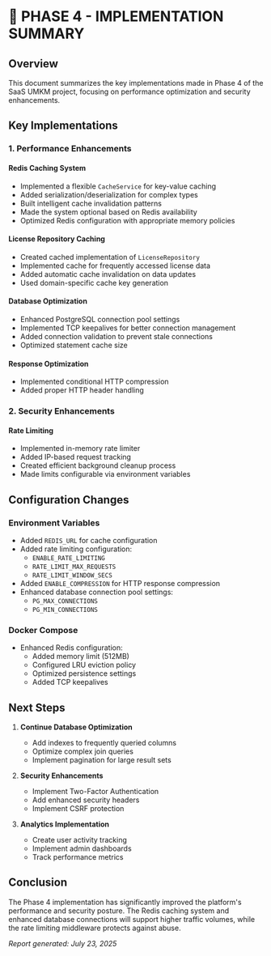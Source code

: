 # 🚀 PHASE 4 - IMPLEMENTATION SUMMARY

## Overview

This document summarizes the key implementations made in Phase 4 of the SaaS UMKM project, focusing on performance optimization and security enhancements.

## Key Implementations

### 1. Performance Enhancements

#### Redis Caching System

- Implemented a flexible `CacheService` for key-value caching
- Added serialization/deserialization for complex types
- Built intelligent cache invalidation patterns
- Made the system optional based on Redis availability
- Optimized Redis configuration with appropriate memory policies

#### License Repository Caching

- Created cached implementation of `LicenseRepository`
- Implemented cache for frequently accessed license data
- Added automatic cache invalidation on data updates
- Used domain-specific cache key generation

#### Database Optimization

- Enhanced PostgreSQL connection pool settings
- Implemented TCP keepalives for better connection management
- Added connection validation to prevent stale connections
- Optimized statement cache size

#### Response Optimization

- Implemented conditional HTTP compression
- Added proper HTTP header handling

### 2. Security Enhancements

#### Rate Limiting

- Implemented in-memory rate limiter
- Added IP-based request tracking
- Created efficient background cleanup process
- Made limits configurable via environment variables

## Configuration Changes

### Environment Variables

- Added `REDIS_URL` for cache configuration
- Added rate limiting configuration:
  - `ENABLE_RATE_LIMITING`
  - `RATE_LIMIT_MAX_REQUESTS`
  - `RATE_LIMIT_WINDOW_SECS`
- Added `ENABLE_COMPRESSION` for HTTP response compression
- Enhanced database connection pool settings:
  - `PG_MAX_CONNECTIONS`
  - `PG_MIN_CONNECTIONS`

### Docker Compose

- Enhanced Redis configuration:
  - Added memory limit (512MB)
  - Configured LRU eviction policy
  - Optimized persistence settings
  - Added TCP keepalives

## Next Steps

1. **Continue Database Optimization**

   - Add indexes to frequently queried columns
   - Optimize complex join queries
   - Implement pagination for large result sets

2. **Security Enhancements**

   - Implement Two-Factor Authentication
   - Add enhanced security headers
   - Implement CSRF protection

3. **Analytics Implementation**
   - Create user activity tracking
   - Implement admin dashboards
   - Track performance metrics

## Conclusion

The Phase 4 implementation has significantly improved the platform's performance and security posture. The Redis caching system and enhanced database connections will support higher traffic volumes, while the rate limiting middleware protects against abuse.

_Report generated: July 23, 2025_
